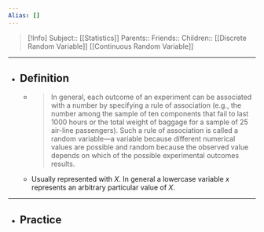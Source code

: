 ```yaml
---
Alias: []
---
```

> [!Info]
> Subject:: [[Statistics]]
> Parents:: 
> Friends:: 
> Children:: [[Discrete Random Variable]] [[Continuous Random Variable]]
---
- ## Definition
	- > In general, each outcome of an experiment can be associated with a number by specifying a rule of association (e.g., the number among the sample of ten components that fail to last 1000 hours or the total weight of baggage for a sample of 25 air-line passengers). Such a rule of association is called a random variable—a variable because different numerical values are possible and random because the observed value depends on which of the possible experimental outcomes results.
	- Usually represented with $X$. In general a lowercase variable $x$ represents an arbitrary particular value of $X$.
---
- ## Practice